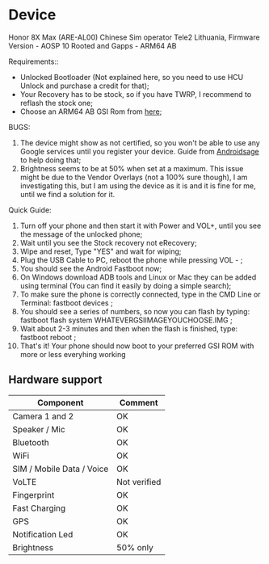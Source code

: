 # Device

Honor 8X Max (ARE-AL00) Chinese
Sim operator Tele2 Lithuania, Firmware Version - AOSP 10 Rooted and Gapps -
ARM64 AB

Requirements::

* Unlocked Bootloader (Not explained here, so you need to use HCU Unlock and purchase a credit for that);
* Your Recovery has to be stock, so if you have TWRP, I recommend to reflash the stock one;
* Choose an ARM64 AB GSI Rom from [here](https://github.com/phhusson/treble_experimentations/wiki/Generic-System-Image-%28GSI%29-list);

BUGS:

1. The device might show as not certified, so you won't be able to use any Google services until you register your device. Guide from [Androidsage](https://www.androidsage.com/2018/03/29/fix-device-is-not-certified-by-google-error-on-play-store/) to help doing that;
2. Brightness seems to be at 50% when set at a maximum. This issue might be due to the Vendor Overlays (not a 100% sure though), I am investigating this, but I am using the device as it is and it is fine for me, until we find a solution for it.

Quick Guide:

1. Turn off your phone and then start it with Power and VOL+, until you see the message of the unlocked phone;
2. Wait until you see the Stock recovery not eRecovery;
3. Wipe and reset, Type "YES" and wait for wiping;
4. Plug the USB Cable to PC, reboot the phone while pressing VOL - ;
5. You should see the Android Fastboot now;
6. On Windows download ADB tools and Linux or Mac they can be added using terminal (You can find it easily by doing a simple search);
7. To make sure the phone is correctly connected, type in the CMD Line or Terminal: fastboot devices ;
8. You should see a series of numbers, so now you can flash by typing: fastboot flash system WHATEVERGSIIMAGEYOUCHOOSE.IMG ;
9. Wait about 2-3 minutes and then when the flash is finished, type: fastboot reboot ;
10. That's it! Your phone should now boot to your preferred GSI ROM with more or less everyhing working 
## Hardware support

| Component                 |      Comment                                              |
|---------------------------|-----------------------------------------------------------|
| Camera 1 and 2            | OK |                                               
| Speaker / Mic             | OK |                                            
| Bluetooth                 | OK |                                                 
| WiFi                      | OK |                                                  
| SIM / Mobile Data / Voice | OK |                                                  
| VoLTE                     | Not verified|                                                 
| Fingerprint               | OK |                                                                                         
| Fast Charging             | OK |                                                  
| GPS                       | OK |    
| Notification Led          | OK |
| Brightness                | 50% only |